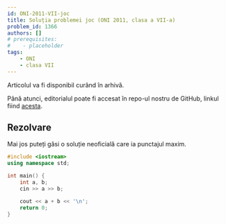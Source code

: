 ```yaml
---
id: ONI-2011-VII-joc
title: Soluția problemei joc (ONI 2011, clasa a VII-a)
problem_id: 1366
authors: []
# prerequisites:
#    - placeholder
tags:
    - ONI
    - clasa VII
---
```


Articolul va fi disponibil curând în arhivă.

Până atunci, editorialul poate fi accesat în repo-ul nostru de GitHub, linkul fiind [acesta](https://github.com/roalgo-discord/Romanian-Olympiad-Solutions/blob/main/ONI%20(national%20olympiad)/2011/07/joc.pdf).

## Rezolvare

Mai jos puteți găsi o soluție neoficială care ia punctajul maxim.

```cpp
#include <iostream>
using namespace std;

int main() {
    int a, b;
    cin >> a >> b;

    cout << a + b << '\n';
    return 0;
}
```
